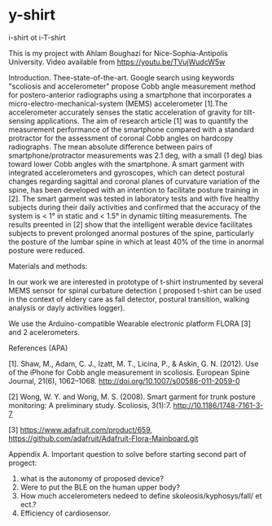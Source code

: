# y-shirt

i-shirt ot i-T-shirt

This is my project with Ahlam Boughazi  for Nice-Sophia-Antipolis University.
Video available from https://youtu.be/TVujWudcW5w

Introduction. Thee-state-of-the-art. Google search using keywords "scoliosis and accelerometer" propose Cobb angle measurement method for postero-anterior radiographs using a smartphone that incorporates a   micro-electro-mechanical-system  (MEMS) accelerometer [1].The accelerometer accurately senses the static acceleration of gravity for tilt-sensing applications. The aim of research article  [1] was to quantify the measurement performance of the smartphone compared with a standard protractor for the assessment of coronal Cobb angles on hardcopy radiographs.  The mean  absolute  difference  between pairs  of smartphone/protractor   measurements was   2.1 deg,   with a small (1 deg) bias toward lower Cobb angles with the smartphone. A smart garment with integrated accelerometers and gyroscopes, which can detect postural changes regarding sagittal and coronal planes of curvature variation of the spine, has been developed with an intention to facilitate posture training in [2]. The smart garment was tested in laboratory tests and with five healthy subjects during their daily activities and confirmed that the accuracy of the system is < 1°  in static and < 1.5° in dynamic tilting measurements. The results preented in [2] show that the intelligent werable device facilitates subjects to prevent prolonged anormal postures of the spine, particularly the posture of the lumbar spine in which at least 40% of the time in anormal posture were reduced.


Materials and methods:


In our work we are interested in prototype of t-shirt instrumented by several MEMS sensor for spinal curbature detection ( proposed t-shirt can be used in the context of eldery care as  fall detector, postural transition, walking analysis or dayly activities logger).

We use the Arduino-compatible  Wearable electronic platform FLORA [3] and 2 acelerometers. 











References (APA)


[1]. 	Shaw, M., Adam, C. J., Izatt, M. T., Licina, P., & Askin, G. N. (2012). Use of the iPhone for Cobb angle measurement in scoliosis. European Spine Journal, 21(6), 1062–1068. http://doi.org/10.1007/s00586-011-2059-0


[2] Wong, W. Y. and Wong, M. S. (2008). Smart garment for trunk posture monitoring: A preliminary study. Scoliosis, 3(1):7.
http://10.1186/1748-7161-3-7

[3] https://www.adafruit.com/product/659, https://github.com/adafruit/Adafruit-Flora-Mainboard.git

Appendix A.
Important question to solve before starting second part of progect:
1. what is the autonomy of proposed device?
2. Were to put the BLE on the human upper body?
3. How much accelerometers nedeed to define skoleosis/kyphosys/fall/ et ect.?
4. Efficiency of cardiosensor.


